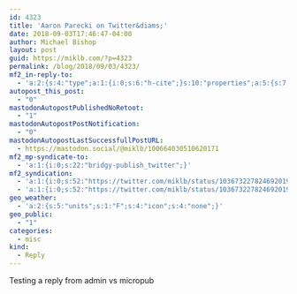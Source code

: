 ```yaml
---
id: 4323
title: 'Aaron Parecki on Twitter&diams;'
date: 2018-09-03T17:46:47-04:00
author: Michael Bishop
layout: post
guid: https://miklb.com/?p=4323
permalink: /blog/2018/09/03/4323/
mf2_in-reply-to:
  - 'a:2:{s:4:"type";a:1:{i:0;s:6:"h-cite";}s:10:"properties";a:5:{s:7:"summary";a:1:{i:0;s:125:"“@miklb hmm nope looks like Twitter is missing the reply context. The version of this on your website looks good though!”";}s:4:"name";a:1:{i:0;s:24:"Aaron Parecki on Twitter";}s:3:"url";a:1:{i:0;s:54:"https://twitter.com/aaronpk/status/1036275156191068160";}s:11:"publication";a:1:{i:0;s:7:"Twitter";}s:8:"featured";a:1:{i:0;s:76:"https://pbs.twimg.com/profile_images/775755455188512768/CA3YxGa4_400x400.jpg";}}}'
autopost_this_post:
  - "0"
mastodonAutopostPublishedNoRetoot:
  - "1"
mastodonAutopostPostNotification:
  - "0"
mastodonAutopostLastSuccessfullPostURL:
  - https://mastodon.social/@miklb/100664030510620171
mf2_mp-syndicate-to:
  - 'a:1:{i:0;s:22:"bridgy-publish_twitter";}'
mf2_syndication:
  - 'a:1:{i:0;s:52:"https://twitter.com/miklb/status/1036732278246920192";}'
  - 'a:1:{i:0;s:52:"https://twitter.com/miklb/status/1036732278246920192";}'
geo_weather:
  - 'a:2:{s:5:"units";s:1:"F";s:4:"icon";s:4:"none";}'
geo_public:
  - "1"
categories:
  - misc
kind:
  - Reply
---
```

Testing a reply from admin vs micropub